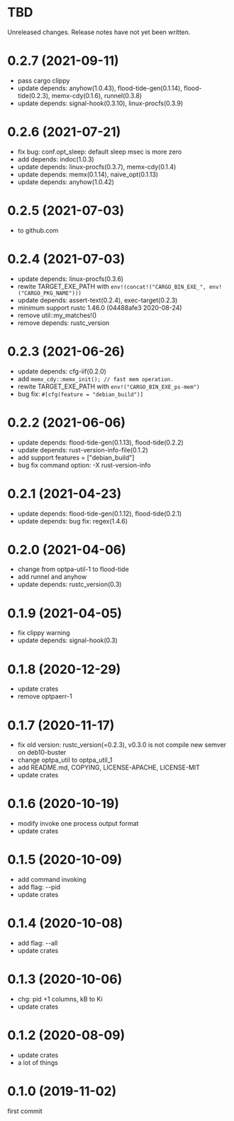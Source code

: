 TBD
===
Unreleased changes. Release notes have not yet been written.

0.2.7 (2021-09-11)
=====

* pass cargo clippy
* update depends: anyhow(1.0.43), flood-tide-gen(0.1.14), flood-tide(0.2.3), memx-cdy(0.1.6), runnel(0.3.8)
* update depends: signal-hook(0.3.10), linux-procfs(0.3.9)

0.2.6 (2021-07-21)
=====

* fix bug: conf.opt_sleep: default sleep msec is more zero
* add depends: indoc(1.0.3)
* update depends: linux-procfs(0.3.7), memx-cdy(0.1.4)
* update depends: memx(0.1.14), naive_opt(0.1.13)
* update depends: anyhow(1.0.42)

0.2.5 (2021-07-03)
=====

* to github.com

0.2.4 (2021-07-03)
=====

* update depends: linux-procfs(0.3.6)
* rewite TARGET_EXE_PATH with `env!(concat!("CARGO_BIN_EXE_", env!("CARGO_PKG_NAME")))`
* update depends: assert-text(0.2.4), exec-target(0.2.3)
* minimum support rustc 1.46.0 (04488afe3 2020-08-24)
* remove util::my_matches!()
* remove depends: rustc_version

0.2.3 (2021-06-26)
=====

* update depends: cfg-iif(0.2.0)
* add `memx_cdy::memx_init(); // fast mem operation.`
* rewite TARGET_EXE_PATH with `env!("CARGO_BIN_EXE_ps-mem")`
* bug fix: `#[cfg(feature = "debian_build")]`

0.2.2 (2021-06-06)
=====

* update depends: flood-tide-gen(0.1.13), flood-tide(0.2.2)
* update depends: rust-version-info-file(0.1.2)
* add support features = \["debian_build"\]
* bug fix command option: -X rust-version-info

0.2.1 (2021-04-23)
=====

* update depends: flood-tide-gen(0.1.12), flood-tide(0.2.1)
* update depends: bug fix: regex(1.4.6)

0.2.0 (2021-04-06)
=====

* change from optpa-util-1 to flood-tide
* add runnel and anyhow
* update depends: rustc_version(0.3)

0.1.9 (2021-04-05)
=====

* fix clippy warning
* update depends: signal-hook(0.3)

0.1.8 (2020-12-29)
=====

* update crates
* remove optpaerr-1

0.1.7 (2020-11-17)
=====

* fix old version: rustc_version(=0.2.3), v0.3.0 is not compile new semver on deb10-buster
* change optpa_util to optpa_util_1
* add README.md, COPYING, LICENSE-APACHE, LICENSE-MIT
* update crates

0.1.6 (2020-10-19)
=====

* modify invoke one process output format
* update crates

0.1.5 (2020-10-09)
=====

* add command invoking
* add flag: --pid
* update crates

0.1.4 (2020-10-08)
=====

* add flag: --all
* update crates

0.1.3 (2020-10-06)
=====

* chg: pid +1 columns, kB to Ki
* update crates

0.1.2 (2020-08-09)
=====

* update crates
* a lot of things

0.1.0 (2019-11-02)
=====
first commit

